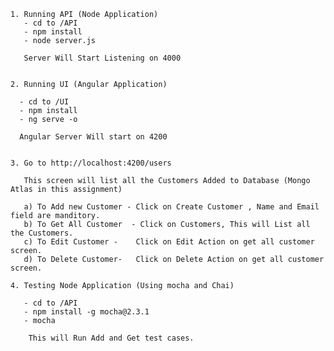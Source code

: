 								

								
	1. Running API (Node Application)
	   - cd to /API
	   - npm install
	   - node server.js
	   
	   Server Will Start Listening on 4000
	   
	   
	2. Running UI (Angular Application)
	
	  - cd to /UI
	  - npm install
	  - ng serve -o
	  
      Angular Server Will start on 4200


    3. Go to http://localhost:4200/users

       This screen will list all the Customers Added to Database (Mongo Atlas in this assignment)

       a) To Add new Customer - Click on Create Customer , Name and Email field are manditory.
       b) To Get All Customer  - Click on Customers, This will List all the Customers.
       c) To Edit Customer -    Click on Edit Action on get all customer screen.
	   d) To Delete Customer-   Click on Delete Action on get all customer screen.
	   
	4. Testing Node Application (Using mocha and Chai)

       - cd to /API
       - npm install -g mocha@2.3.1
       - mocha

        This will Run Add and Get test cases.


		
  	   
	

